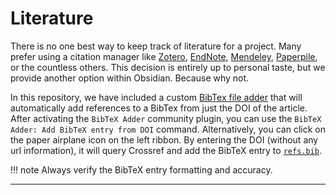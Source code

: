 # Literature

There is no one best way to keep track of literature for a project.
Many prefer using a citation manager like [Zotero](https://www.zotero.org/), [EndNote](https://endnote.com/), [Mendeley](https://www.mendeley.com/), [Paperpile](https://paperpile.com/), or the countless others.
This decision is entirely up to personal taste, but we provide another option within Obsidian.
Because why not.

In this repository, we have included a custom [BibTex file adder](https://github.com/oasci/obsidian-bibtex-adder) that will automatically add references to a BibTex from just the DOI of the article.
After activating the `BibTeX Adder` community plugin, you can use the `BibTeX Adder: Add BibTeX entry from DOI` command.
Alternatively, you can click on the paper airplane icon on the left ribbon.
By entering the DOI (without any url information), it will query Crossref and add the BibTeX entry to [`refs.bib`](refs.bib).

!!! note
    Always verify the BibTeX entry formatting and accuracy.

<hr>
